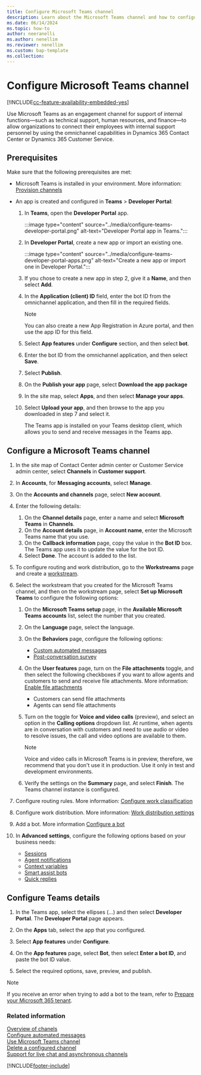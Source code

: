 ```yaml
---
title: Configure Microsoft Teams channel
description: Learn about the Microsoft Teams channel and how to configure the channel.
ms.date: 06/14/2024
ms.topic: how-to
author: neeranelli
ms.author: nenellim
ms.reviewer: nenellim
ms.custom: bap-template
ms.collection:
---
```

# Configure Microsoft Teams channel

[!INCLUDE[cc-feature-availability-embedded-yes](../../includes/cc-feature-availability-embedded-yes.md)]

Use Microsoft Teams as an engagement channel for support of internal functions&mdash;such as technical support, human resources, and finance&mdash;to allow organizations to connect their employees with internal support personnel by using the omnichannel capabilities in Dynamics 365 Contact Center or Dynamics 365 Customer Service.

## Prerequisites

Make sure that the following prerequisites are met:

- Microsoft Teams is installed in your environment. More information: [Provision channels](/dynamics365/contact-center/implement/provision-channels#set-up-channels)

- An app is created and configured in **Teams** > **Developer Portal**:

   1. In **Teams**, open the **Developer Portal** app.

      :::image type="content" source="../media/configure-teams-developer-portal.png" alt-text="Developer Portal app in Teams.":::
   
   1. In **Developer Portal**, create a new app or import an existing one.

       :::image type="content" source="../media/configure-teams-developer-portal-apps.png" alt-text="Create a new app or import one in Developer Portal.":::

   1. If you chose to create a new app in step 2, give it a **Name**, and then select **Add**.

   1. In the **Application (client) ID** field, enter the bot ID from the omnichannel application, and then fill in the required fields.
      > [!NOTE]
      > You can also create a new App Registration in Azure portal, and then use the app ID for this field.

   1. Select **App features** under **Configure** section, and then select **bot**.

   1. Enter the bot ID from the omnichannel application, and then select **Save**.

   1. Select **Publish**.

   1. On the **Publish your app** page, select **Download the app package**

   1. In the site map, select **Apps**, and then select **Manage your apps**.

   1. Select **Upload your app**, and then browse to the app you downloaded in step 7 and select it.

      The Teams app is installed on your Teams desktop client, which allows you to send and receive messages in the Teams app.  

## Configure a Microsoft Teams channel<a name="configureinoac"></a>

1. In the site map of Contact Center admin center or Customer Service admin center, select **Channels** in **Customer support**.
1. In **Accounts**, for **Messaging accounts**, select **Manage**.

1. On the **Accounts and channels** page, select **New account**.

1. Enter the following details:
   1. On the **Channel details** page, enter a name and select **Microsoft Teams** in **Channels**.
   1. On the **Account details** page, in **Account name**, enter the Microsoft Teams name that you use.
   1. On the **Callback information** page, copy the value in the **Bot ID** box. The Teams app uses it to update the value for the bot ID.
   1. Select **Done**. The account is added to the list.

1. To configure routing and work distribution, go to the **Workstreams** page and create a [workstream](create-workstreams.md).

1. Select the workstream that you created for the Microsoft Teams channel, and then on the workstream page, select **Set up Microsoft Teams** to configure the following options:
    1. On the **Microsoft Teams setup** page, in the **Available Microsoft Teams accounts** list, select the number that you created.

    1. On the **Language** page, select the language.

    1. On the **Behaviors** page, configure the following options:
       - [Custom automated messages](configure-automated-message.md)
       - [Post-conversation survey](configure-post-conversation-survey.md)

    1. On the **User features** page, turn on the **File attachments** toggle, and then select the following checkboxes if you want to allow agents and customers to send and receive file attachments. More information: [Enable file attachments](enable-file-attachments.md)
       - Customers can send file attachments
       - Agents can send file attachments

    1. Turn on the toggle for **Voice and video calls** (preview), and select an option in the **Calling options** dropdown list. At runtime, when agents are in conversation with customers and need to use audio or video to resolve issues, the call and video options are available to them.

        > [!NOTE]
        > Voice and video calls in Microsoft Teams is in preview, therefore, we recommend that you don't use it in production. Use it only in test and development environments.

    1. Verify the settings on the **Summary** page, and select **Finish**. The Teams channel instance is configured.

1. Configure routing rules. More information: [Configure work classification](configure-work-classification.md)

1. Configure work distribution. More information: [Work distribution settings](create-workstreams.md#configure-work-distribution)

1. Add a bot. More information [Configure a bot](create-workstreams.md#add-a-bot-to-a-workstream)

1. In **Advanced settings**, configure the following options based on your business needs:
   - [Sessions](session-templates.md)
   - [Agent notifications](notification-templates.md#out-of-the-box-notification-templates)
   - [Context variables](manage-context-variables.md#add-context-variables)
   - [Smart assist bots](../develop/smart-assist-bot.md)
   - [Quick replies](create-quick-replies.md)

## Configure Teams details

1. In the Teams app, select the ellipses (...) and then select **Developer Portal**. The **Developer Portal** page appears.

1. On the **Apps** tab,  select the app that you configured.

1. Select **App features** under **Configure**.

1. On the **App features** page, select **Bot**, then select **Enter a bot ID**, and paste the bot ID value.

1. Select the required options, save, preview, and publish.

  > [!NOTE]
  > If you receive an error when trying to add a bot to the team, refer to [Prepare your Microsoft 365 tenant](/microsoftteams/platform/concepts/build-and-test/prepare-your-o365-tenant).


### Related information

[Overview of chanels](../use/channels.md)  
[Configure automated messages](configure-automated-message.md)  
[Use Microsoft Teams channel](../use/teams-channel.md)  
[Delete a configured channel](delete-channel.md)  
[Support for live chat and asynchronous channels](../use/channels.md)  


[!INCLUDE[footer-include](../../includes/footer-banner.md)]
